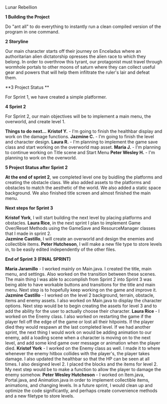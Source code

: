 Lunar Rebellion

**1 Building the Project**

Do "ant all" to do everything to instantly run a clean compiled version of the
program in one command.

**2 Storyline**

Our main character starts off their journey on Enceladus where an authoritarian
alien dictatorship opresses the alien race to which they belong. In order to
overthrow this tyrant, our protagonist must travel through wormhole portals to
other moons of saturn where they can collect useful gear and powers that will
help them infiltrate the ruler's lair and defeat them.

**3 Project Status **

For Sprint 1, we have created a simple platformer. 

**4 Sprint 2**

For Sprint 2, our main objectives will be to implement a main menu, the overworld, and create level 1. 

**Things to do next...**
**Kristof Y.** - I'm going to finish the healthbar display and work on the damage functions.
**Jazmine C.** - I'm going to finish the level and character design.
**Laura R.** - I'm planning to implement the game save class and start working on the overworld map asset.
**Maria J.** - I'm planning to continue working on Title scene and Start Menu
**Peter Wesley H.** - I'm planning to work on the overworld.

**5 Project Status after Sprint 2**

**At the end of sprint 2**, we completed level one by buidling the platforms and creating the obstacle class. We also added assets to the platforms and obstacles to match the aesthetic of the world. We also added a static space background. We also finished title screen and almost finished the main menu.  

**Next steps for Sprint 3**

**Kristof York**, I will start building the next level by placing platforms and obstacles.
**Laura Rice**, in the next sprint I plan to implement Game Over/Reset Methods using the GameSave and ResourceManager classes that I made in sprint 2.  
**Jazmine Castillo**, I will create an overworld and design the enemies and collectible items.
**Peter Hutcheson**, I will make a new file type to store levels in, to be easily edited independently of the other files.


**End of Sprint 3 (FINAL SPRINT)**

**Maria Jaramillo** - I worked mainly on Main.java. I created the title, main menu,
and settings. Also worked on the transition between these scenes.  The main
thing I was able to accomplish from Sprint 2 into Sprint 3 was being able to
have workable buttons and transitions for the title and main menu. Next step is
to hopefully keep working on the game and improve it.
**Jazmine Castillo** - I worked on the level 2 background, terrain, obstacle, items
and enemy assets. I also worked on Main.java to display the character options.
Next step would be to begin creating the assets for level 3 and to add the
ability for the user to actually choose their character.
**Laura Rice** - I worked on the Enemy class.  I also worked on restarting the game
if the player fell off the edge of the game or lost all their hitpoints.  If
the player died they would respawn at the last completed level.  If we had
another sprint, the next thing I would work on would be adding animation to our
enemy, add a loading scene when a character is moving on to the next level, and
add some kind game over message or animation when the player died.
**Kristof York** - I worked on the Enemy class as well. I made it to where whenever
the enemy hitbox collides with the player's, the player takes damage. I also
updated the healthbar so that the HP can be seen at all times. I also designed
level 2. I placed the blocks and the items for level 2. My next step would be to
make a function to allow the player to damage the enemy somehow.
**Peter Wesley Hutcheson** - I worked on Item.java, Portal.java, and Animation.java
in order to implement collectible items, animations, and changing levels. In a
future sprint, I would clean up and optimize the code significantly, and perhaps
create convenience methods and a new filetype to store levels.
